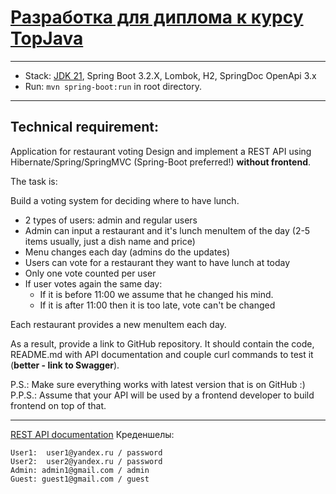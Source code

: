# [Разработка для диплома к курсу TopJava](http://javaops.ru/view/bootjava?ref=gh)
-------------------------------------------------------------

- Stack: [JDK 21](http://jdk.java.net/17/), Spring Boot 3.2.X, Lombok, H2, SpringDoc OpenApi 3.x
- Run: `mvn spring-boot:run` in root directory.

-----------------------------------------------------

## Technical requirement:

Application for restaurant voting
Design and implement a REST API using Hibernate/Spring/SpringMVC (Spring-Boot preferred!) **without frontend**.

The task is:

Build a voting system for deciding where to have lunch.

- 2 types of users: admin and regular users
- Admin can input a restaurant and it's lunch menuItem of the day (2-5 items usually, just a dish name and price)
- Menu changes each day (admins do the updates)
- Users can vote for a restaurant they want to have lunch at today
- Only one vote counted per user
- If user votes again the same day:
    - If it is before 11:00 we assume that he changed his mind.
    - If it is after 11:00 then it is too late, vote can't be changed

Each restaurant provides a new menuItem each day.

As a result, provide a link to GitHub repository. It should contain the code, README.md with API documentation and
couple curl commands to test it (**better - link to Swagger**).

P.S.: Make sure everything works with latest version that is on GitHub :)  
P.P.S.: Assume that your API will be used by a frontend developer to build frontend on top of that.

-----------------------------------------------------
[REST API documentation](http://localhost:8080/swagger-ui/index.html)
Креденшелы:

```
User1:  user1@yandex.ru / password
User2:  user2@yandex.ru / password
Admin: admin1@gmail.com / admin
Guest: guest1@gmail.com / guest
```